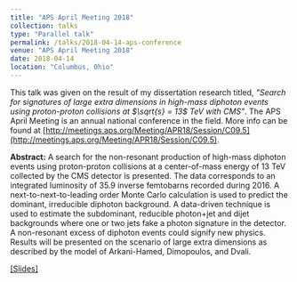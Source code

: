 ```yaml
---
title: "APS April Meeting 2018"
collection: talks
type: "Parallel talk"
permalink: /talks/2018-04-14-aps-conference
venue: "APS April Meeting 2018"
date: 2018-04-14
location: "Columbus, Ohio"
---
```


This talk was given on the result of my dissertation research titled, <i>"Search for signatures of large extra dimensions in high-mass diphoton events using proton-proton collisions at $\sqrt{s} = 13$ TeV with CMS"</i>. The APS April Meeting is an annual national conference in the field. More info can be found at [http://meetings.aps.org/Meeting/APR18/Session/C09.5](http://meetings.aps.org/Meeting/APR18/Session/C09.5).


<b>Abstract:</b> A search for the non-resonant production of high-mass diphoton events using proton-proton collisions at a center-of-mass energy of 13 TeV collected by the CMS detector is presented. The data corresponds to an integrated luminosity of 35.9 inverse femtobarns recorded during 2016. A next-to-next-to-leading order Monte Carlo calculation is used to predict the dominant, irreducible diphoton background. A data-driven technique is used to estimate the subdominant, reducible photon+jet and dijet backgrounds where one or two jets fake a photon signature in the detector. A non-resonant excess of diphoton events could signify new physics. Results will be presented on the scenario of large extra dimensions as described by the model of Arkani-Hamed, Dimopoulos, and Dvali.

[[Slides]](https://abuccilli.github.io/files/180414_aps_diphoton_non-resonant_search_buccilli.pdf)


